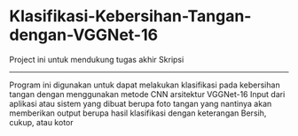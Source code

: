 # Klasifikasi-Kebersihan-Tangan-dengan-VGGNet-16
Project ini untuk mendukung tugas akhir Skripsi
_________________________________________________________

Program ini digunakan untuk dapat melakukan klasifikasi pada kebersihan tangan dengan menggunakan metode CNN arsitektur VGGNet-16
Input dari aplikasi atau sistem yang dibuat berupa foto tangan yang nantinya akan memberikan output berupa hasil klasifikasi dengan keterangan Bersih, cukup, atau kotor
